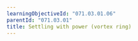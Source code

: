 ```yaml
---
learningObjectiveId: "071.03.01.06"
parentId: "071.03.01"
title: Settling with power (vortex ring)
---
```

